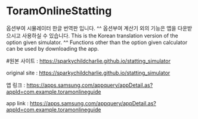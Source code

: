 # ToramOnlineStatting
옵션부여 시뮬레이터 한글 번역판 입니다. ^^ 옵션부여 계산기 외의 기능은 앱을 다운받으시고 사용하실 수 있습니다.
This is the Korean translation version of the option given simulator. ^^ Functions other than the option given calculator can be used by downloading the app.

#원본 사이트 : https://sparkychildcharlie.github.io/statting_simulator

original site : https://sparkychildcharlie.github.io/statting_simulator


앱 링크 : https://apps.samsung.com/appquery/appDetail.as?appId=com.example.toramonlineguide

app link : https://apps.samsung.com/appquery/appDetail.as?appId=com.example.toramonlineguide

